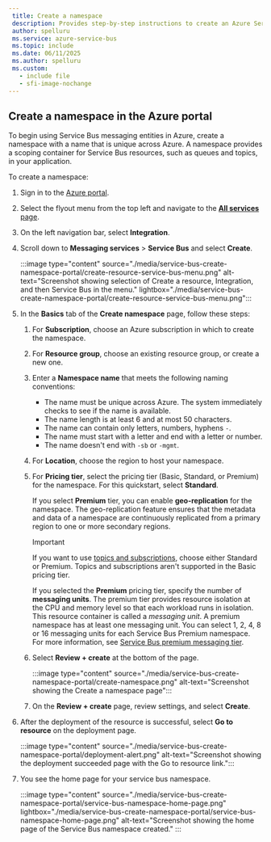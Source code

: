```yaml
---
 title: Create a namespace
 description: Provides step-by-step instructions to create an Azure Service Bus namespace using the Azure portal. 
 author: spelluru
 ms.service: azure-service-bus
 ms.topic: include
 ms.date: 06/11/2025
 ms.author: spelluru
 ms.custom:
   - include file
   - sfi-image-nochange
---
```


## Create a namespace in the Azure portal

To begin using Service Bus messaging entities in Azure, create a namespace with a name that is unique across Azure. A namespace provides a scoping container for Service Bus resources, such as queues and topics, in your application.

To create a namespace:

1. Sign in to the [Azure portal](https://portal.azure.com).
1. Select the flyout menu from the top left and navigate to the [**All services** page](https://portal.azure.com/#allservices/category/All).
1. On the left navigation bar, select **Integration**.
1. Scroll down to **Messaging services** > **Service Bus** and select **Create**. 
    
   :::image type="content" source="./media/service-bus-create-namespace-portal/create-resource-service-bus-menu.png" alt-text="Screenshot showing selection of Create a resource, Integration, and then Service Bus in the menu." lightbox="./media/service-bus-create-namespace-portal/create-resource-service-bus-menu.png":::

1. In the **Basics** tab of the **Create namespace** page, follow these steps:

   1. For **Subscription**, choose an Azure subscription in which to create the namespace.
   1. For **Resource group**, choose an existing resource group, or create a new one.      
   1. Enter a **Namespace name** that meets the following naming conventions:

      - The name must be unique across Azure. The system immediately checks to see if the name is available. 
      - The name length is at least 6 and at most 50 characters.
      - The name can contain only letters, numbers, hyphens `-`.
      - The name must start with a letter and end with a letter or number.
      - The name doesn't end with `-sb` or `-mgmt`.

   1. For **Location**, choose the region to host your namespace.
   1. For **Pricing tier**, select the pricing tier (Basic, Standard, or Premium) for the namespace. For this quickstart, select **Standard**. 
    
      If you select **Premium** tier, you can enable **geo-replication** for the namespace. The geo-replication feature ensures that the metadata and data of a namespace are continuously replicated from a primary region to one or more secondary regions.
    
      > [!IMPORTANT]
      > If you want to use [topics and subscriptions](../service-bus-queues-topics-subscriptions.md#topics-and-subscriptions), choose either Standard or Premium. Topics and subscriptions aren't supported in the Basic pricing tier. 

      If you selected the **Premium** pricing tier, specify the number of **messaging units**. The premium tier provides resource isolation at the CPU and memory level so that each workload runs in isolation. This resource container is called a *messaging unit*. A premium namespace has at least one messaging unit. You can select 1, 2, 4, 8 or 16 messaging units for each Service Bus Premium namespace. For more information, see [Service Bus premium messaging tier](../service-bus-premium-messaging.md).

   1. Select **Review + create** at the bottom of the page. 
   
      :::image type="content" source="./media/service-bus-create-namespace-portal/create-namespace.png" alt-text="Screenshot showing the Create a namespace page":::

   1. On the **Review + create** page, review settings, and select **Create**. 

1. After the deployment of the resource is successful, select **Go to resource** on the deployment page. 

   :::image type="content" source="./media/service-bus-create-namespace-portal/deployment-alert.png" alt-text="Screenshot showing the deployment succeeded page with the Go to resource link.":::

1. You see the home page for your service bus namespace. 

   :::image type="content" source="./media/service-bus-create-namespace-portal/service-bus-namespace-home-page.png" lightbox="./media/service-bus-create-namespace-portal/service-bus-namespace-home-page.png" alt-text="Screenshot showing the home page of the Service Bus namespace created." :::

